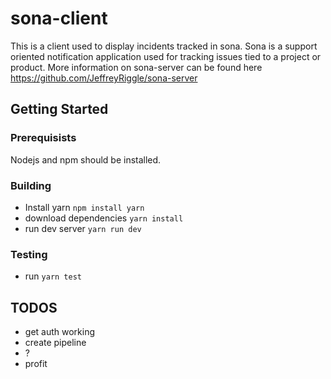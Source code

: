 # sona-client
This is a client used to display incidents tracked in sona. Sona is a support oriented notification application used for tracking issues tied to a project or product. More information on sona-server can be found here https://github.com/JeffreyRiggle/sona-server

## Getting Started
### Prerequisists
Nodejs and npm should be installed.

### Building
* Install yarn `npm install yarn`
* download dependencies `yarn install`
* run dev server `yarn run dev`

### Testing
* run `yarn test`

## TODOS
- get auth working
- create pipeline
- ?
- profit